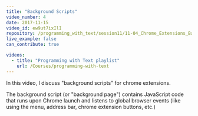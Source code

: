 ```yaml
---
title: "Background Scripts"
video_number: 4
date: 2017-11-15
video_id: ew9ut7ixIlI
repository: /programming_with_text/session11/11-04_Chrome_Extensions_Background_Scripts
live_example: false
can_contribute: true

videos:
  - title: "Programming with Text playlist"
    url: /Courses/programming-with-text
---
```


In this video, I discuss "background scripts" for chrome extensions.

The background script (or "background page") contains JavaScript code that runs upon Chrome launch and listens to global browser events (like using the menu, address bar, chrome extension buttons, etc.)
